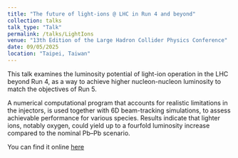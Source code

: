 ```yaml
---
title: "The future of light-ions @ LHC in Run 4 and beyond"
collection: talks
talk_type: "Talk"
permalink: /talks/LightIons
venue: "13th Edition of the Large Hadron Collider Physics Conference"
date: 09/05/2025
location: "Taipei, Taiwan"
---
```


This talk examines the luminosity potential of light-ion operation in the LHC beyond Run 4, as a way to achieve higher nucleon-nucleon luminosity to match the objectives of Run 5.

A numerical computational program that accounts for realistic limitations in the injectors, is used together with 6D beam-tracking simulations, to assess achievable performance for various species. Results indicate that lighter ions, notably oxygen, could yield up to a fourfold luminosity increase compared to the nominal Pb–Pb scenario.

You can find it online [here](https://indico.cern.ch/event/1419878/contributions/6446595/)
